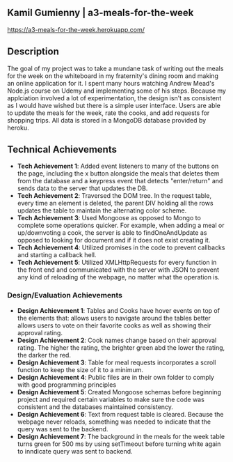 ## Kamil Gumienny | a3-meals-for-the-week
https://a3-meals-for-the-week.herokuapp.com/

## Description
The goal of my project was to take a mundane task of writing out the meals for the week on the whiteboard in my fraternity's dining room and making an online application for it. I spent many hours watching Andrew Mead's Node.js course on Udemy and implementing some of his steps. Because my applciation involved a lot of experimentation, the design isn't as consistent as I would have wished but there is a simple user interface. Users are able to update the meals for the week, rate the cooks, and add requests for shopping trips. All data is stored in a MongoDB database provided by heroku.

## Technical Achievements
- **Tech Achievement 1**: Added event listeners to many of the buttons on the page, including the x button alongside the meals that deletes them from the database and a keypress event that detects "enter/return" and sends data to the server that updates the DB.
- **Tech Achievement 2**: Traversed the DOM tree. In the request table, every time an element is deleted, the parent DIV holding all the rows updates the table to maintain the alternating color scheme.
- **Tech Achievement 3**: Used Mongoose as opposed to Mongo to complete some operations quicker. For example, when adding a meal or up/downvoting a cook, the server is able to findOneAndUpdate as opposed to looking for document and if it does not exist creating it.
- **Tech Achievement 4**: Utilized promises in the code to prevent callbacks and starting a callback hell.
- **Tech Achievement 5**: Utilized XMLHttpRequests for every function in the front end and communicated with the server with JSON to prevent any kind of reloading of the webpage, no matter what the operation is.


### Design/Evaluation Achievements
- **Design Achievement 1**: Tables and Cooks have hover events on top of the elements that: 
allows users to navigate around the tables better
allows users to vote on their favorite cooks as well as showing their approval rating.
- **Design Achievement 2**: Cook names change based on their approval rating. The higher the rating, the brighter green abd the lower the rating, the darker the red.
- **Design Achievement 3**: Table for meal requests incorporates a scroll function to keep the size of it to a minimum.
- **Design Achievement 4**: Public files are in their own folder to comply with good programming principles
- **Design Achievement 5**: Created Mongoose schemas before beginning project and required certain variables to make sure the code was consistent and the databases maintained consistency. 
- **Design Achievement 6**: Text from request table is cleared. Because the webpage never reloads, something was needed to indicate that the query was sent to the backend.
- **Design Achievement 7**: The background in the meals for the week table turns green for 500 ms by using setTimeout before turning white again to inndicate query was sent to backend.
